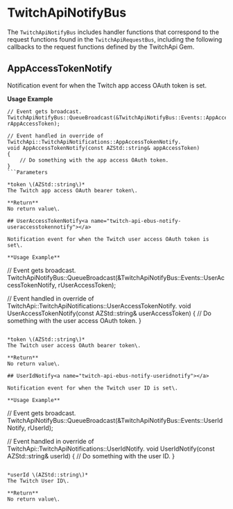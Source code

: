 # TwitchApiNotifyBus<a name="twitch-api-ebus-notify-bus"></a>

The `TwitchApiNotifyBus` includes handler functions that correspond to the request functions found in the `TwitchApiRequestBus`, including the following callbacks to the request functions defined by the TwitchApi Gem\.

## AppAccessTokenNotify<a name="twitch-api-ebus-notify-appaccesstokennotify"></a>

Notification event for when the Twitch app access OAuth token is set\.

**Usage Example**

```
// Event gets broadcast.
TwitchApiNotifyBus::QueueBroadcast(&TwitchApiNotifyBus::Events::AppAccessTokenNotify, rAppAccessToken);
 
// Event handled in override of TwitchApi::TwitchApiNotifications::AppAccessTokenNotify.
void AppAccessTokenNotify(const AZStd::string& appAccessToken)
{
    // Do something with the app access OAuth token.
}
```Parameters

*token \(AZStd::string\)*  
The Twitch app access OAuth bearer token\.

**Return**  
No return value\.

## UserAccessTokenNotify<a name="twitch-api-ebus-notify-useraccesstokennotify"></a>

Notification event for when the Twitch user access OAuth token is set\.

**Usage Example**

```
// Event gets broadcast.
TwitchApiNotifyBus::QueueBroadcast(&TwitchApiNotifyBus::Events::UserAccessTokenNotify, rUserAccessToken);
 
// Event handled in override of TwitchApi::TwitchApiNotifications::UserAccessTokenNotify.
void UserAccessTokenNotify(const AZStd::string& userAccessToken)
{
    // Do something with the user access OAuth token.
}
```Parameters

*token \(AZStd::string\)*  
The Twitch user access OAuth bearer token\.

**Return**  
No return value\.

## UserIdNotify<a name="twitch-api-ebus-notify-useridnotify"></a>

Notification event for when the Twitch user ID is set\.

**Usage Example**

```
// Event gets broadcast.
TwitchApiNotifyBus::QueueBroadcast(&TwitchApiNotifyBus::Events::UserIdNotify, rUserId);
 
// Event handled in override of TwitchApi::TwitchApiNotifications::UserIdNotify.
void UserIdNotify(const AZStd::string& userId)
{
    // Do something with the user ID.
}
```Parameters

*userId \(AZStd::string\)*  
The Twitch User ID\.

**Return**  
No return value\.